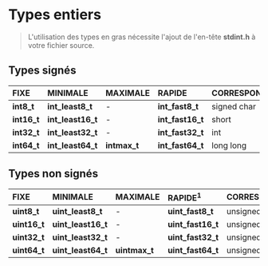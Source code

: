 # Types entiers

> L'utilisation des types en gras nécessite l'ajout de l'en-tête **stdint.h** à votre fichier source.

## Types signés

|FIXE|MINIMALE|MAXIMALE|RAPIDE|CORRESPONDANCE|
|:--|:--|:--|:--|:--|
|**int8_t**|**int_least8_t**|-|**int_fast8_t**|signed char|
|**int16_t**|**int_least16_t**|-|**int_fast16_t**|short|
|**int32_t**|**int_least32_t**|-|**int_fast32_t**|int|
|**int64_t**|**int_least64_t**|**intmax_t**|**int_fast64_t**|long long|

## Types non signés

|FIXE|MINIMALE|MAXIMALE|RAPIDE<sup>1</sup>|CORRESPONDANCE|
|:--|:--|:--|:--|:--|
|**uint8_t**|**uint_least8_t**|-|**uint_fast8_t**|unsigned char|
|**uint16_t**|**uint_least16_t**|-|**uint_fast16_t**|unsigned short|
|**uint32_t**|**uint_least32_t**|-|**uint_fast32_t**|unsigned int|
|**uint64_t**|**uint_least64_t**|**uintmax_t**|**uint_fast64_t**|unsigned long long|
